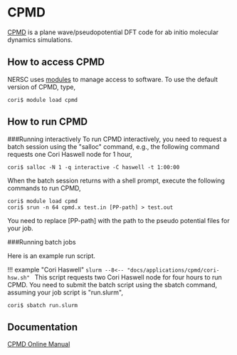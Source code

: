 # CPMD 

[CPMD](http://www.cpmd.org/) is a plane wave/pseudopotential DFT code for ab initio molecular dynamics simulations.

## How to access CPMD 
NERSC uses [modules](../../environment/#nersc-modules-environment) to manage access to software. 
To use the default version of CPMD, type,

```shell
cori$ module load cpmd 
```
## How to run CPMD 

###Running interactively
To run CPMD interactively, you need to request a batch session using the "salloc" command, e.g., 
the following command requests one Cori Haswell node for 1 hour, 

```shell
cori$ salloc -N 1 -q interactive -C haswell -t 1:00:00
```
When the batch session returns with a shell prompt, execute the following commands to run CPMD,
```shell
cori$ module load cpmd
cori$ srun -n 64 cpmd.x test.in [PP-path] > test.out 
```
You need to replace [PP-path] with the path to the pseudo potential files for your job.
 
###Running batch jobs

Here is an example run script. 

!!! example "Cori Haswell"
    ```slurm
    --8<-- "docs/applications/cpmd/cori-hsw.sh"
    ```
This script requests two Cori Haswell node for four hours to run CPMD. You need to submit the batch script using the sbatch command, assuming your job script is "run.slurm", 

```shell
cori$ sbatch run.slurm
```

## Documentation

[CPMD Online Manual](http://cpmd.org/documentation) 

